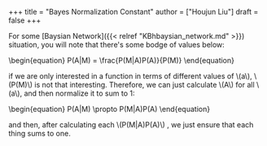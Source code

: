 +++
title = "Bayes Normalization Constant"
author = ["Houjun Liu"]
draft = false
+++

For some [Baysian Network]({{< relref "KBhbaysian_network.md" >}}) situation, you will note that there's some bodge of values below:

\begin{equation}
P(A|M) = \frac{P(M|A)P(A)}{P(M)}
\end{equation}

if we are only interested in a function in terms of different values of \\(a\\), \\(P(M)\\) is not that interesting. Therefore, we can just calculate \\(A\\) for all \\(a\\), and then normalize it to sum to 1:

\begin{equation}
P(A|M) \propto P(M|A)P(A)
\end{equation}

and then, after calculating each \\(P(M|A)P(A)\\) , we just ensure that each thing sums to one.
